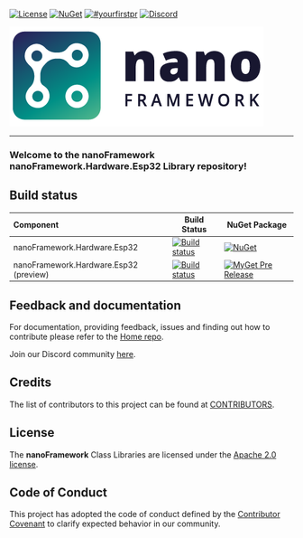 [![License](https://img.shields.io/badge/License-Apache%202.0-blue.svg)](https://github.com/nanoframework/Home/blob/master/LICENSE) [![NuGet](https://img.shields.io/nuget/dt/nanoFramework.Hardware.Esp32.svg)]() [![#yourfirstpr](https://img.shields.io/badge/first--timers--only-friendly-blue.svg)](https://github.com/nanoframework/Home/blob/master/CONTRIBUTING.md)  [![Discord](https://img.shields.io/discord/478725473862549535.svg)](https://discord.gg/gCyBu8T)


![nanoFramework logo](https://github.com/nanoframework/Home/blob/master/resources/logo/nanoFramework-repo-logo.png)

-----

### Welcome to the **nanoFramework** nanoFramework.Hardware.Esp32 Library repository!


## Build status

| Component | Build Status | NuGet Package |
|:-|---|---|
| nanoFramework.Hardware.Esp32 | [![Build status](https://ci.appveyor.com/api/projects/status/2qjp0dkdv00uxst8/branch/master?svg=true)](https://ci.appveyor.com/project/nfbot/lib-nanoframework-hardware-esp32/branch/master) | [![NuGet](https://img.shields.io/nuget/vpre/nanoFramework.Hardware.Esp32.svg)](https://www.nuget.org/packages/nanoFramework.Hardware.Esp32/)  |
| nanoFramework.Hardware.Esp32 (preview) | [![Build status](https://ci.appveyor.com/api/projects/status/2qjp0dkdv00uxst8/branch/develop?svg=true)](https://ci.appveyor.com/project/nfbot/lib-nanoframework-hardware-esp32/branch/develop) |  [![MyGet Pre Release](https://img.shields.io/myget/nanoframework-dev/vpre/nanoFramework.Hardware.Esp32.svg)](https://www.myget.org/feed/nanoframework-dev/package/nuget/nanoFramework.Hardware.Esp32) |

## Feedback and documentation

For documentation, providing feedback, issues and finding out how to contribute please refer to the [Home repo](https://github.com/nanoframework/Home).

Join our Discord community [here](https://discord.gg/gCyBu8T).


## Credits

The list of contributors to this project can be found at [CONTRIBUTORS](https://github.com/nanoframework/Home/blob/master/CONTRIBUTORS.md).


## License

The **nanoFramework** Class Libraries are licensed under the [Apache 2.0 license](http://www.apache.org/licenses/LICENSE-2.0).


## Code of Conduct
This project has adopted the code of conduct defined by the [Contributor Covenant](http://contributor-covenant.org/)
to clarify expected behavior in our community.
